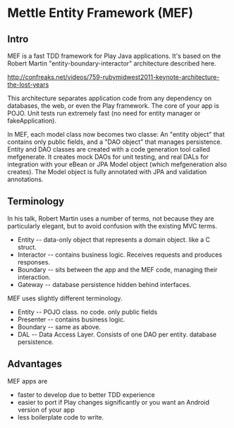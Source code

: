 Mettle Entity Framework (MEF)
===========================


Intro
----------

MEF is a fast TDD framework for Play Java applications.  It's based on the Robert Martin "entity-boundary-interactor" architecture described here.  

http://confreaks.net/videos/759-rubymidwest2011-keynote-architecture-the-lost-years

This architecture separates application code from any dependency on databases, the web, or even the Play framework.
The core of your app is POJO.  Unit tests run extremely fast (no need for entity manager or fakeApplication).

In MEF, each model class now becomes two classe: An "entity object" that contains only public fields, and a "DAO object" that manages persistence.  Entity and DAO classes are created with a code generation tool called mefgenerate.  It creates mock DAOs for unit testing, and real DALs for integration with your eBean or JPA Model object (which mefgeneration also creates).  The Model object is fully annotated with JPA and validation annotations.

Terminology
-------------
In his talk, Robert Martin uses a number of terms, not because they are particularly elegant, but to avoid confusion with the 
existing MVC terms.

 * Entity -- data-only object that represents a domain object. like a C struct.
 * Interactor -- contains business logic.  Receives requests and produces responses.
 * Boundary -- sits between the app and the MEF code, managing their interaction.
 * Gateway -- database persistence hidden behind interfaces.
 
MEF uses slightly different terminology.

 * Entity -- POJO class. no code. only public fields
 * Presenter -- contains business logic. 
 * Boundary -- same as above.
 * DAL -- Data Access Layer. Consists of one DAO per entity. database persistence.
 
Advantages
------------------
MEF apps are
 * faster to develop due to better TDD experience
 * easier to port if Play changes significantly or you want an Android version of your app
 * less boilerplate code to write. 
 
 
 
